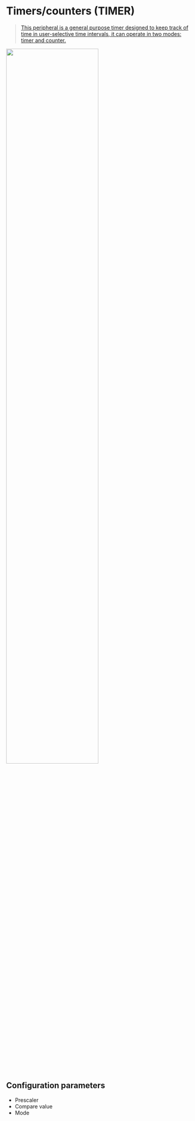 # Timers/counters (TIMER)

> [This peripheral is a general purpose timer designed to keep track of time in user-selective time intervals, it can operate in two modes: timer and counter.](https://infocenter.nordicsemi.com/index.jsp?topic=%2Fps_nrf52840%2Ftimer.html)

<img src="https://infocenter.nordicsemi.com/topic/ps_nrf52840/ip/timer/doc/image/block.svg" width="70%"/>

## Configuration parameters
- Prescaler
- Compare value
- Mode